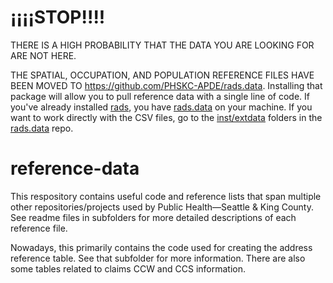 # ¡¡¡¡STOP!!!!

THERE IS A HIGH PROBABILITY THAT THE DATA YOU ARE LOOKING FOR ARE NOT HERE.

THE SPATIAL, OCCUPATION, AND POPULATION REFERENCE FILES HAVE BEEN MOVED TO https://github.com/PHSKC-APDE/rads.data. Installing that package will allow you to pull reference data with a single line of code. If you've already installed [rads](https://github.com/PHSKC-APDE/rads), you have [rads.data](https://github.com/PHSKC-APDE/rads.data) on your machine. If you want to work directly with the CSV files, go to the [inst/extdata](https://github.com/PHSKC-APDE/rads.data/tree/main/inst/extdata) folders in the [rads.data](https://github.com/PHSKC-APDE/rads.data) repo.


# reference-data

This respository contains useful code and reference lists that span multiple other repositories/projects used by Public Health—Seattle & King County. See readme files in subfolders for more detailed descriptions of each reference file.

Nowadays, this primarily contains the code used for creating the address reference table. See that subfolder for more information. There are also some tables related to claims CCW and CCS information.
